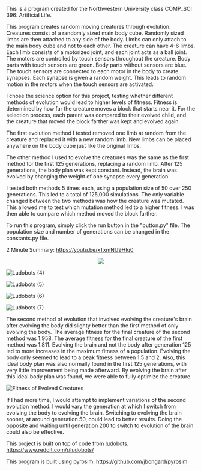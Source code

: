 This is a program created for the Northwestern University class COMP_SCI 396: Artificial Life.

This program creates random moving creatures through evolution. Creatures consist of a randomly sized main body cube. Randomly sized limbs are then attached to any side of the body. Limbs can only attach to the main body cube and not to each other. The creature can have 4-6 limbs. Each limb consists of a motorized joint, and each joint acts as a ball joint. The motors are controlled by touch sensors throughout the creature. Body parts with touch sensors are green. Body parts without sensors are blue. The touch sensors are connected to each motor in the body to create synapses. Each synapse is given a random weight. This leads to random motion in the motors when the touch sensors are activated.

I chose the science option for this project, testing whether different methods of evolution would lead to higher levels of fitness. Fitness is determined by how far the creature moves a block that starts near it. For the selection process, each parent was compared to their evolved child, and the creature that moved the block farther was kept and evolved again.

The first evolution method I tested removed one limb at random from the creature and replaced it with a new random limb. New limbs can be placed anywhere on the body cube just like the original limbs.

The other method I used to evolve the creatures was the same as the first method for the first 125 generations, replacing a random limb. After 125 generations, the body plan was kept constant. Instead, the brain was evolved by changing the weight of one synapse every generation.

I tested both methods 5 times each, using a population size of 50 over 250 generations. This led to a total of 125,000 simulations. The only variable changed between the two methods was how the creature was mutated. This allowed me to test which mutation method led to a higher fitness. I was then able to compare which method moved the block farther.


To run this program, simply click the run button in the "button.py" file. The population size and number of generations can be changed in the constants.py file.

2 Minute Summary: https://youtu.be/xTxmNU9HIq0

<p align="center">
  <img src=https://user-images.githubusercontent.com/110938963/224574336-ab672e52-78bb-46da-a634-d1fd572c9874.gif>
</p>

![Ludobots (4)](https://user-images.githubusercontent.com/110938963/224574637-0bc439b6-5efb-481c-a4c5-054323d61b0d.jpg)

![Ludobots (5)](https://user-images.githubusercontent.com/110938963/224574644-7784b5af-5aae-4425-933b-2cdb722bee3f.jpg)

![Ludobots (6)](https://user-images.githubusercontent.com/110938963/224574655-6bdfb508-bc07-4ace-9d1f-567d8cbe1529.jpg)

![Ludobots (7)](https://user-images.githubusercontent.com/110938963/224574662-51fe2a52-8031-43c9-a149-ad3ff3b77372.jpg)


The second method of evolution that involved evolving the creature's brain after evolving the body did slighty better than the first method of only evolving the body.
The average fitness for the final creature of the second method was 1.958. The average fitness for the final creature of the first method was 1.811. Evolving the brain and not the body after generation 125 led to more increases in the maximum fitness of a population. Evolving the body only seemed to lead to a peak fitness between 1.5 and 2. Also, this ideal body plan was also normally found in the first 125 generations, with very little improvement being made afterward. By evolving the brain after this ideal body plan was found, we were able to fully optimize the creature.

![Fitness of Evolved Creatures](https://user-images.githubusercontent.com/110938963/224584903-0d1b81f6-f816-422e-ad9a-21c59da16f2e.png)

If I had more time, I would attempt to implement variations of the second evolution method. I would vary the generation at which I switch from evolving the body to evolving the brain. Switching to evolving the brain sooner, at around generation 50, could lead to better results. Doing the opposite and waiting until generation 200 to switch to evolution of the brain could also be effective.

This project is built on top of code from ludobots. https://www.reddit.com/r/ludobots/

This program is built using pyrosim. https://github.com/jbongard/pyrosim
